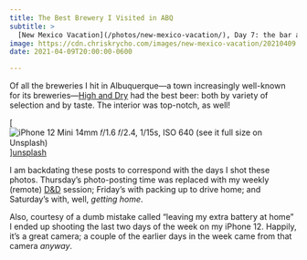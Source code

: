```yaml
---
title: The Best Brewery I Visited in ABQ
subtitle: >
  [New Mexico Vacation](/photos/new-mexico-vacation/), Day 7: the bar at [High and Dry Brewing](http://highanddrybrewing.com).
image: https://cdn.chriskrycho.com/images/new-mexico-vacation/20210409.jpg
date: 2021-04-09T20:00:00-0600

---
```


Of all the breweries I hit in Albuquerque—a town increasingly well-known for its breweries—[High and Dry](http://highanddrybrewing.com) had the best beer: both by variety of selection and by taste. The interior was top-notch, as well!

[![iPhone 12 Mini 14mm 𝑓/1.6  
𝑓/2.4, 1/15s, <abbr>ISO</abbr> 640  
[(see it full size on Unsplash)][unsplash]](https://cdn.chriskrycho.com/images/new-mexico-vacation/20210409.jpg)][unsplash]

[unsplash]: https://unsplash.com/photos/VD-bXCx3d4k

<div class='callout'>

I am backdating these posts to correspond with the days I shot these photos. Thursday’s photo-posting time was replaced with my weekly (remote) [D&D](https://dnd.wizards.com) session; Friday’s with packing up to drive home; and Saturday’s with, well, *getting home*.

Also, courtesy of a dumb mistake called “leaving my extra battery at home” I ended up shooting the last two days of the week on my iPhone 12. Happily, it’s a great camera; a couple of the earlier days in the week came from that camera *anyway*.

</div>
